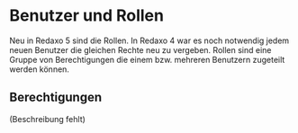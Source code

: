 # Benutzer und Rollen

Neu in Redaxo 5 sind die Rollen. In Redaxo 4 war es noch notwendig jedem neuen Benutzer die gleichen Rechte neu zu vergeben. Rollen sind eine Gruppe von Berechtigungen die einem bzw. mehreren Benutzern zugeteilt werden können.

## Berechtigungen

(Beschreibung fehlt)